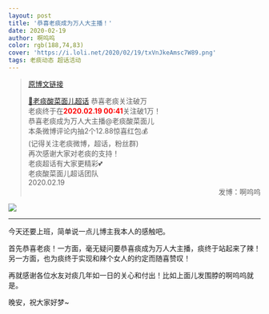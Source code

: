 ```yaml
---
layout: post
title: '恭喜老痰成为万人大主播！'
date: 2020-02-19
author: 啊呜呜
color: rgb(188,74,83)
cover: 'https://i.loli.net/2020/02/19/txVnJkeAmsc7W89.png'
tags: 老痰动态 超话活动
---
```


> [原博文链接](https://weibo.com/2886348734/IuPyYCieN)
> 
> [💎老痰酸菜面儿超话](https://weibo.com/p/100808c9bf185bddd18c52092ca1528b4d683a) 恭喜老痰关注破万<br/>老痰终于在<strong style="color:red;">2020.02.19 00:41</strong>关注破1万！<br/>恭喜老痰成为万人大主播@老痰酸菜面儿<br/>本条微博评论内抽2个12.88惊喜红包💰<br/>(记得关注老痰微博，超话，粉丝群)<br/>再次感谢大家对老痰的支持！<br/>老痰超话有大家更精彩💕<br/>老痰酸菜面儿超话团队<br/>2020.02.19<span style="text-align:right; display:block">发博：啊呜呜</span>

![](https://i.loli.net/2020/02/19/LNx9SOeHUnW1i3s.jpg)

---

今天还要上班，简单说一点儿博主我本人的感触吧。

首先恭喜老痰！一方面，毫无疑问要恭喜痰成为万人大主播，痰终于站起来了辣！另一方面，也为痰终于实现和辣个女人的约定而随喜赞叹！

再就感谢各位水友对痰几年如一日的关心和付出！比如上面儿发围脖的啊呜呜就是。

晚安，祝大家好梦~